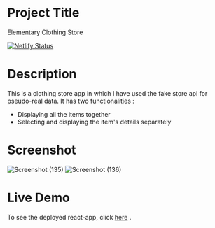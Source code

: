 # Project Title

Elementary Clothing Store

[![Netlify Status](https://api.netlify.com/api/v1/badges/8c23b613-0b1c-4a06-8fdb-ef6548a1fa4e/deploy-status)](https://app.netlify.com/sites/elementary-clothing-store/deploys)

# Description

This is a clothing store app in which I have used the fake store api for pseudo-real data. It has two functionalities : 

* Displaying all the items together
* Selecting and displaying the item's details separately

# Screenshot

![Screenshot (135)](https://user-images.githubusercontent.com/64587823/122597218-b4a87280-d088-11eb-97ec-6fdba32a0b52.png)
![Screenshot (136)](https://user-images.githubusercontent.com/64587823/122597269-c558e880-d088-11eb-8d51-c370c0423267.png)

# Live Demo
To see the deployed react-app, click [here](https://elementary-clothing-store.netlify.app/) .


